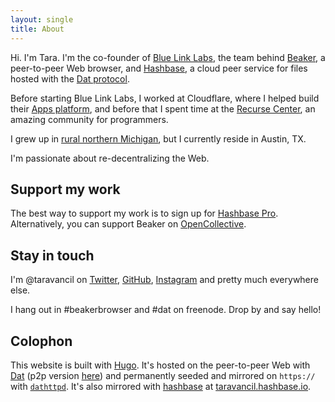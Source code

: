 ```yaml
---
layout: single
title: About
---
```

Hi. I'm Tara. I'm the co-founder of [Blue Link Labs](https://bluelinklabs.com), the team behind
[Beaker](https://beakerbrowser.com), a peer-to-peer Web browser, and
[Hashbase](https://hashbase.io), a cloud peer service for files hosted with the
[Dat protocol](https://github.com/datproject/dat).

Before starting Blue Link Labs, I worked at Cloudflare, where I helped build
their [Apps platform](https://cloudflare.com/apps/), and before that I spent
time at the [Recurse Center](https://recurse.com), an amazing community for programmers.

I grew up in [rural northern Michigan](https://en.wikipedia.org/wiki/Wolverine,_Michigan), but I currently reside in Austin, TX.

I'm passionate about re-decentralizing the Web.

## Support my work

The best way to support my work is to sign up for [Hashbase
Pro](https://hashbase.io/pricing). Alternatively, you can support Beaker on [OpenCollective](https://opencollective.com/beaker).

## Stay in touch

I'm @taravancil on [Twitter](https://twitter.com/taravancil), [GitHub](https://github.com/taravancil), [Instagram](https://instagram.com/taravancil) and pretty much everywhere else.

I hang out in #beakerbrowser and #dat on freenode. Drop by and say hello!

## Colophon

This website is built with [Hugo](https://gohugo.io). It's hosted on the peer-to-peer
Web with [Dat](https://datproject.org) (p2p version [here](dat://6dff5cff6d3fba2bbf08b2b50a9c49e95206cf0e34b1a48619a0b9531d8eb256)) and
permanently seeded and mirrored on `https://` with
[`dathttpd`](https://github.com/beakerbrowser/dathttpd). It's also mirrored with
[hashbase](https://hashbase.io) at [taravancil.hashbase.io](https://taravancil.hashbase.io).